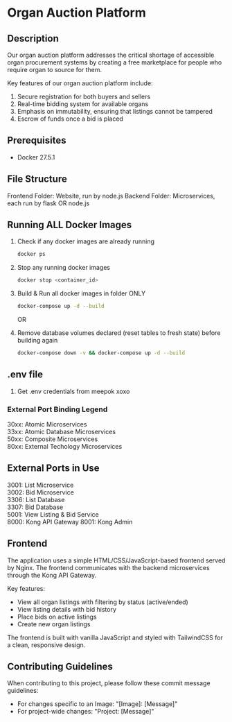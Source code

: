 # Organ Auction Platform

## Description
Our organ auction platform addresses the critical shortage of accessible organ procurement systems by creating a free marketplace for people who require organ to source for them.

Key features of our organ auction platform include:
1.	Secure registration for both buyers and sellers
2.	Real-time bidding system for available organs
3.	Emphasis on immutability, ensuring that listings cannot be tampered
4.  Escrow of funds once a bid is placed

## Prerequisites
- Docker 27.5.1

## File Structure
Frontend Folder: Website, run by node.js
Backend Folder: Microservices, each run by flask OR node.js


## Running ALL Docker Images 
1. Check if any docker images are already running
   ```sh
   docker ps
   ```
2. Stop any running docker images  
   ```sh
   docker stop <container_id>
   ```

3. Build & Run all docker images in folder ONLY
   ```sh
   docker-compose up -d --build
   ```
   OR
3. Remove database volumes declared (reset tables to fresh state) before building again
   ```sh
   docker-compose down -v && docker-compose up -d --build
   ```

## .env file
1. Get .env credentials from meepok xoxo

### External Port Binding Legend
30xx: Atomic Microservices </br>
33xx: Atomic Database Microservices </br>
50xx: Composite Microservices </br>
80xx: External Techology Microservices </br>

## External Ports in Use
3001: List Microservice </br>
3002: Bid Microservice </br>
3306: List Database </br>
3307: Bid Database </br>
5001: View Listing & Bid Service </br>
8000: Kong API Gateway
8001: Kong Admin

## Frontend

The application uses a simple HTML/CSS/JavaScript-based frontend served by Nginx. The frontend communicates with the backend microservices through the Kong API Gateway.

Key features:
- View all organ listings with filtering by status (active/ended)
- View listing details with bid history
- Place bids on active listings
- Create new organ listings

The frontend is built with vanilla JavaScript and styled with TailwindCSS for a clean, responsive design.

## Contributing Guidelines
When contributing to this project, please follow these commit message guidelines:
* For changes specific to an Image: "[Image]: [Message]"
* For project-wide changes: "Project: [Message]"
